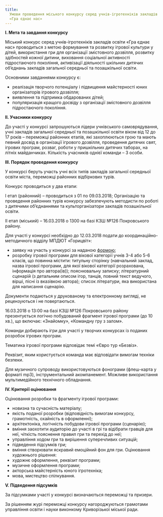 ```yaml
---
title:
  Умови проведення міського конкурсу серед учнів-ігротехніків закладів освіти
  «Гра єднає нас»
---
```


**І. Мета та завдання конкурсу**

Міський конкурс серед учнів-ігротехніків закладів освіти «Гра єднає нас» проводиться з метою формування та розвитку ігрової культури у дітей, використання гри для організації змістовного дозвілля, розвитку здібностей кожної дитини, виховання соціальної активності підростаючого покоління, активізації діяльності шкільних дитячих об’єднань закладів загальної середньої та позашкільної освіти.

Основними завданнями конкурсу є:

- реалізація творчого потенціалу і підвищення майстерності юних організаторів ігрового дозвілля;
- виявлення та підтримка обдарованих дітей;
- популяризація кращого досвіду з організації змістовного дозвілля підростаючого покоління.

**ІІ. Учасники конкурсу**

До участі у конкурсі запрошуються лідери учнівського самоврядування, учні закладів загальної середньої та позашкільної освіти віком від 12 до 17 років – переможці районних етапів, які захоплюються грою та мають певний досвід в організації ігрового дозвілля, проведення дитячих свят, ігрових програм, розваг, роботи у пришкільних дитячих таборах, на літніх майданчиках. Кількість учасників однієї команди – 3 особи.

**IІІ. Порядок проведення конкурсу**

У конкурсі беруть участь учні всіх типів закладів загальної середньої освіти міста, переможці районних відбіркових турів.

Конкурс проводиться у два етапи:

І етап (районний) – проводиться з 01 по 09.03.2018;
Організацію та проведення районних турів конкурсу забезпечують методисти по роботі з дитячими об’єднаннями та культорганізатори закладів позашкільної освіти.

ІІ етап (міський) – 16.03.2018 о 1300 на базі КЗШ №126 Покровського району.

Для участі у конкурсі необхідно до 12.03.2018 подати до координаційно-методичного відділу МПДЮТ «Горицвіт»:

- заявку на участь у конкурсі за наданою [формою](Заявка.docx);
- розробку ігрової програми для вікової категорії учнів 3-4 або 5-6 класів, що повинна містити: титульну сторінку (навчальний заклад, назва ігрової програми, для якої вікової категорії розрахована, інформація про автора(ів)); пояснювальну записку; літературний сценарій (з детальним описом ігор, танців, повний текст ведучого, вірші, пісні із вказівкою автора); список літератури, яка використана для написання сценарію.

Документи подаються у друкованому та електронному вигляді, не рецензуються і не повертаються.

16.03.2018 о 13:00 на базі КЗШ №126 Покровського району презентується логічно побудований фрагмент ігрової програми (до 10 хв.), що включає: «Знайомку», «Командну гру з залом».

Команди добирають ігри для участі у творчих конкурсах із поданих розробок ігрових програм.

Тематика ігрової програми відповідає темі «Євро тур «Безвіз».

Реквізит, яким користується команда має відповідати вимогам техніки безпеки.

Для музичного супроводу використовуються фонограми (флеш-карта у форматі mp3), інструментальний акомпанемент. Можливе використання мультимедійного технічного обладнання.

**ІV. Критерії оцінювання**

Оцінювання розробки та фрагменту ігрової програми:

- новизна та сучасність матеріалу;
- якість поданої розробки (відповідність вимогам конкурсу, грамотність, охайність в оформленні);
- архітектоніка, логічність побудови ігрової програми (сценарію);
- вміння заохотити аудиторію до участі в грі та відібрати гравців для неї, чіткість пояснення правил гри та перехід до неї;
- управління ходом гри та вирішення суперечливих ситуацій;
- підведення підсумків гри;
- вміння створювати яскравий емоційний фон для гри.
  Оцінювання художнього рішення:
- художнє оформлення, реквізит програми;
- музичне оформлення програми;
- акторська майстерність юного ігротехніка;
- мова, мистецтво спілкування.

**V. Підведення підсумків**

За підсумками участі у конкурсі визначаються переможці та призери.

За рішенням журі переможці конкурсу нагороджуються грамотами управління освіти і науки виконкому Криворізької міської ради.

